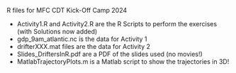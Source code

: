 R files for MFC CDT Kick-Off Camp 2024
- Activity1.R and Activity2.R are the R Scripts to perform the exercises (with Solutions now added)
- gdp_9am_atlantic.nc is the data for Activity 1
- drifterXXX.mat files are the data for Activity 2
- Slides_DriftersInR.pdf are a PDF of the slides used (no movies!)
- MatlabTrajectoryPlots.m is a Matlab script to show the trajectories in 3D!
